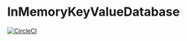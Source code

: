 # InMemoryKeyValueDatabase

[![CircleCI](https://circleci.com/gh/juhitripathi/InMemoryDatabase/tree/develop.svg?style=svg)](https://circleci.com/gh/juhitripathi/InMemoryDatabase/tree/develop)
